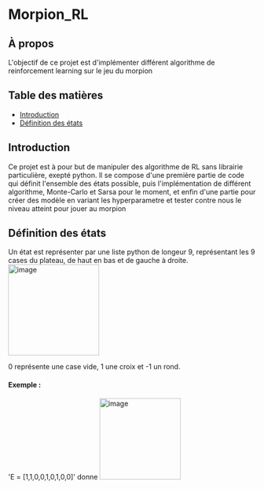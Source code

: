 # Morpion_RL
## À propos
L'objectif de ce projet est d'implémenter différent algorithme de reinforcement learning sur le jeu du morpion 

## Table des matières 

- [Introduction](#introduction)
- [Définition des états](#Définition)

## Introduction 
Ce projet est à pour but de manipuler des algorithme de RL sans librairie particulière, exepté python.
Il se compose d'une première partie de code qui définit l'ensemble des états possible, puis l'implémentation de différent algorithme, Monte-Carlo et Sarsa pour le moment, et enfin d'une partie pour créer des modèle en variant les hyperparametre et tester contre nous le niveau atteint pour jouer au morpion 

## Définition des états 
Un état est représenter par une liste python de longeur 9, représentant les 9 cases du plateau, de haut en bas et de gauche à droite. 
<img width="185" alt="image" src="https://github.com/user-attachments/assets/6aef8358-fbe7-402e-8f9b-b08f049c27b4" />

0 représente une case vide, 1 une croix et -1 un rond.
#### Exemple :
'E = [1,1,0,0,1,0,1,0,0]' donne <img width="165" alt="image" src="https://github.com/user-attachments/assets/7e32607a-8e1d-4361-879c-4935bb29bc06" />

